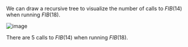 We can draw a recursive tree to visualize the number of calls to $FIB(14)$ when running $FIB(18)$.

![image](/images/comp2804/2015-fall-final/9/image.png)

There are 5 calls to $FIB(14)$ when running $FIB(18)$.
